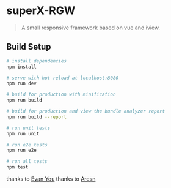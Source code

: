 # superX-RGW

> A small responsive framework based on vue and iview.

## Build Setup

``` bash
# install dependencies
npm install

# serve with hot reload at localhost:8080
npm run dev

# build for production with minification
npm run build

# build for production and view the bundle analyzer report
npm run build --report

# run unit tests
npm run unit

# run e2e tests
npm run e2e

# run all tests
npm test
```

thanks to [Evan You](http://evanyou.me/)
thanks to [Aresn](https://github.com/icarusion)
